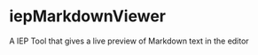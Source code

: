 iepMarkdownViewer
=================

A IEP Tool that gives a live preview of Markdown text in the editor
